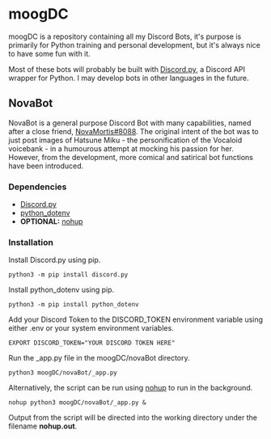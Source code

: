 # moogDC
moogDC is a repository containing all my Discord Bots, it's purpose is primarily for Python training and personal development, but it's always nice to have some fun with it.

Most of these bots will probably be built with [Discord.py](https://github.com/Rapptz/discord.py), a Discord API wrapper for Python. I may develop bots in other languages in the future.
## NovaBot
NovaBot is a general purpose Discord Bot with many capabilities, named after a close friend, [NovaMortis#8088](https://www.twitch.tv/novamortis_). The original intent of the bot was to just post images of Hatsune Miku - the personification of the Vocaloid voicebank - in a humourous attempt at mocking his passion for her. However, from the development, more comical and satirical bot functions have been introduced. 

### Dependencies
* [Discord.py](https://github.com/Rapptz/discord.py)
* [python_dotenv](https://pypi.org/project/python-dotenv/)
* **OPTIONAL:** [nohup](https://linux.die.net/man/1/nohup)

### Installation
Install Discord.py using pip.
```
python3 -m pip install discord.py
```
Install python_dotenv using pip.
```
python3 -m pip install python_dotenv
```
Add your Discord Token to the DISCORD_TOKEN environment variable using either .env or your system environment variables.
```
EXPORT DISCORD_TOKEN="YOUR DISCORD TOKEN HERE"
```
Run the _app.py file in the moogDC/novaBot directory.
```
python3 moogDC/novaBot/_app.py
```
Alternatively, the script can be run using [nohup](https://linux.die.net/man/1/nohup) to run in the background.
```
nohup python3 moogDC/novaBot/_app.py &
```
Output from the script will be directed into the working directory under the filename **nohup.out**.